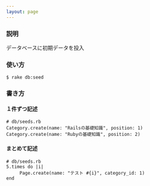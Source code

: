```yaml
---
layout: page
---
```

### 説明
データベースに初期データを投入

### 使い方
    $ rake db:seed

### 書き方
#### １件ずつ記述
    # db/seeds.rb
    Category.create(name: "Railsの基礎知識", position: 1)
    Category.create(name: "Rubyの基礎知識", position: 2)

#### まとめて記述
    # db/seeds.rb
    5.times do |i|
         Page.create(name: "テスト #{i}", category_id: 1)
    end